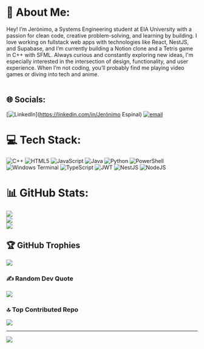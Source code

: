 # 💫 About Me:
Hey! I’m Jerónimo, a Systems Engineering student at EIA University with a passion for clean code, creative problem-solving, and learning by building. I love working on fullstack web apps with technologies like React, NestJS, and Supabase, and I’m currently building a Notion clone and a Tetris game in C++ with SFML. Always curious and constantly exploring new ideas, I'm especially interested in the intersection of design, functionality, and user experience. When I’m not coding, you’ll probably find me playing video games or diving into tech and anime.<br><br>


## 🌐 Socials:
[![LinkedIn](https://img.shields.io/badge/LinkedIn-%230077B5.svg?logo=linkedin&logoColor=white)](https://linkedin.com/in/Jerónimo Espinal) [![email](https://img.shields.io/badge/Email-D14836?logo=gmail&logoColor=white)](mailto:jero.e.a@icloud.com) 

# 💻 Tech Stack:
![C++](https://img.shields.io/badge/c++-%2300599C.svg?style=for-the-badge&logo=c%2B%2B&logoColor=white) ![HTML5](https://img.shields.io/badge/html5-%23E34F26.svg?style=for-the-badge&logo=html5&logoColor=white) ![JavaScript](https://img.shields.io/badge/javascript-%23323330.svg?style=for-the-badge&logo=javascript&logoColor=%23F7DF1E) ![Java](https://img.shields.io/badge/java-%23ED8B00.svg?style=for-the-badge&logo=openjdk&logoColor=white) ![Python](https://img.shields.io/badge/python-3670A0?style=for-the-badge&logo=python&logoColor=ffdd54) ![PowerShell](https://img.shields.io/badge/PowerShell-%235391FE.svg?style=for-the-badge&logo=powershell&logoColor=white) ![Windows Terminal](https://img.shields.io/badge/Windows%20Terminal-%234D4D4D.svg?style=for-the-badge&logo=windows-terminal&logoColor=white) ![TypeScript](https://img.shields.io/badge/typescript-%23007ACC.svg?style=for-the-badge&logo=typescript&logoColor=white) ![JWT](https://img.shields.io/badge/JWT-black?style=for-the-badge&logo=JSON%20web%20tokens) ![NestJS](https://img.shields.io/badge/nestjs-%23E0234E.svg?style=for-the-badge&logo=nestjs&logoColor=white) ![NodeJS](https://img.shields.io/badge/node.js-6DA55F?style=for-the-badge&logo=node.js&logoColor=white)
# 📊 GitHub Stats:
![](https://github-readme-stats.vercel.app/api?username=JeroEA&theme=dark&hide_border=false&include_all_commits=true&count_private=true)<br/>
![](https://nirzak-streak-stats.vercel.app/?user=JeroEA&theme=dark&hide_border=false)<br/>
![](https://github-readme-stats.vercel.app/api/top-langs/?username=JeroEA&theme=dark&hide_border=false&include_all_commits=true&count_private=true&layout=compact)

## 🏆 GitHub Trophies
![](https://github-profile-trophy.vercel.app/?username=JeroEA&theme=radical&no-frame=false&no-bg=false&margin-w=4)

### ✍️ Random Dev Quote
![](https://quotes-github-readme.vercel.app/api?type=horizontal&theme=radical)

### 🔝 Top Contributed Repo
![](https://github-contributor-stats.vercel.app/api?username=JeroEA&limit=5&theme=dark&combine_all_yearly_contributions=true)

---
[![](https://visitcount.itsvg.in/api?id=JeroEA&icon=0&color=0)](https://visitcount.itsvg.in)

<!-- Proudly created with GPRM ( https://gprm.itsvg.in ) -->
